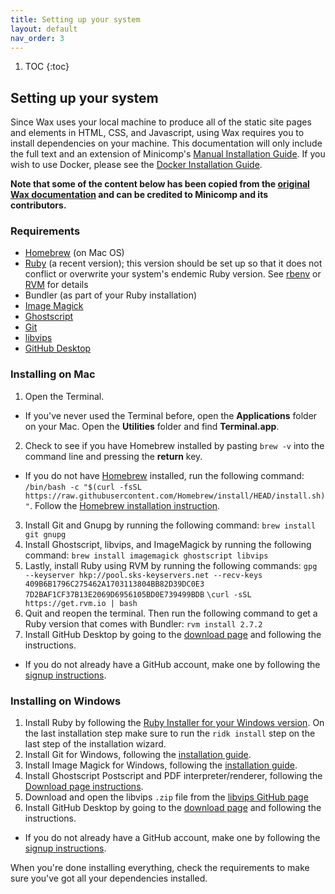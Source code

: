 ```yaml
---
title: Setting up your system
layout: default
nav_order: 3
---
```


1. TOC
{:toc}
   
## **Setting up your system**
Since Wax uses your local machine to produce all of the static site pages and elements in HTML, CSS, and Javascript, using Wax requires you to install dependencies on your machine. This documentation will only include the full text and an extension of Minicomp's [Manual Installation Guide](https://minicomp.github.io/wiki/wax/setting-up-your-system/install-manually/). If you wish to use Docker, please see the [Docker Installation Guide](https://minicomp.github.io/wiki/wax/setting-up-your-system/with-docker/). 

**Note that some of the content below has been copied from the [original Wax documentation](https://minicomp.github.io/wiki/wax/) and can be credited to Minicomp and its contributors.**

### Requirements
* [Homebrew](https://brew.sh) (on Mac OS)
* [Ruby](https://www.ruby-lang.org/en/) (a recent version); this version should be set up so that it does not conflict or overwrite your system's endemic Ruby version. See [rbenv](https://rbenv.org) or [RVM](https://rvm.io) for details
* Bundler (as part of your Ruby installation)  
* [Image Magick](https://imagemagick.org/script/download.php)  
* [Ghostscript](https://www.ghostscript.com/)
* [Git](https://git-scm.com/)
* [libvips](https://libvips.github.io/libvips/)
* [GitHub Desktop](https://desktop.github.com/download/)

### Installing on Mac
1. Open the Terminal.
  - If you've never used the Terminal before, open the **Applications** folder on your Mac. Open the **Utilities** folder and find **Terminal.app**.
2. Check to see if you have Homebrew installed by pasting `brew -v` into the command line and pressing the **return** key.
  - If you do not have [Homebrew](https://brew.sh) installed, run the following command:
    `/bin/bash -c "$(curl -fsSL https://raw.githubusercontent.com/Homebrew/install/HEAD/install.sh)"`.
    Follow the [Homebrew installation instruction](https://brew.sh).
3. Install Git and Gnupg by running the following command:
`brew install git gnupg`
4. Install Ghostscript, libvips, and ImageMagick by running the following command:
`brew install imagemagick ghostscript libvips`
5. Lastly, install Ruby using RVM by running the following commands:
`gpg --keyserver hkp://pool.sks-keyservers.net --recv-keys 409B6B1796C275462A1703113804BB82D39DC0E3 7D2BAF1CF37B13E2069D6956105BD0E739499BDB`
`\curl -sSL https://get.rvm.io | bash`
6. Quit and reopen the terminal. Then run the following command to get a Ruby version that comes with Bundler:
`rvm install 2.7.2`
7. Install GitHub Desktop by going to the [download page](https://desktop.github.com/download/) and following the instructions.
  - If you do not already have a GitHub account, make one by following the [signup instructions](https://github.com/signup).

### Installing on Windows
1. Install Ruby by following the [Ruby Installer for your Windows version](https://rubyinstaller.org). On the last installation step make sure to run the `ridk install` step on the last step of the installation wizard.
2. Install Git for Windows, following the [installation guide](https://git-scm.com/downloads/win).
3. Install Image Magick for Windows, following the [installation guide](https://imagemagick.org/script/download.php#windows).
4. Install Ghostscript Postscript and PDF interpreter/renderer, following the [Download page instructions](https://ghostscript.com/releases/index.html).
5. Download and open the libvips `.zip` file from the [libvips GitHub page](https://github.com/libvips/libvips/releases/tag/v8.11)
6. Install GitHub Desktop by going to the [download page](https://desktop.github.com/download/) and following the instructions.
  - If you do not already have a GitHub account, make one by following the [signup instructions](https://github.com/signup).

When you're done installing everything, check the requirements to make sure you've got all your dependencies installed.
